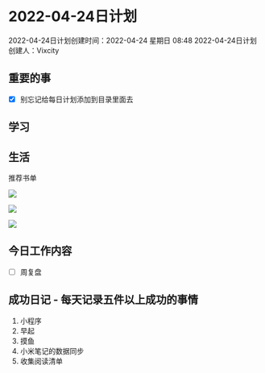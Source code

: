 # 2022-04-24日计划

2022-04-24日计划创建时间：2022-04-24 星期日  08:48
2022-04-24日计划创建人：Vixcity

## 重要的事
- [x] 别忘记给每日计划添加到目录里面去

## 学习

## 生活

推荐书单

![](https://cdn.jsdelivr.net/gh/Vixcity/FigureBed/img/202204241704759.png)

![](https://cdn.jsdelivr.net/gh/Vixcity/FigureBed/img/202204241704559.png)

![](https://cdn.jsdelivr.net/gh/Vixcity/FigureBed/img/202204241705368.png)

## 今日工作内容
- [ ] 周复盘

## 成功日记 - 每天记录五件以上成功的事情
1. 小程序
2. 早起
3. 摸鱼
4. 小米笔记的数据同步
5. 收集阅读清单